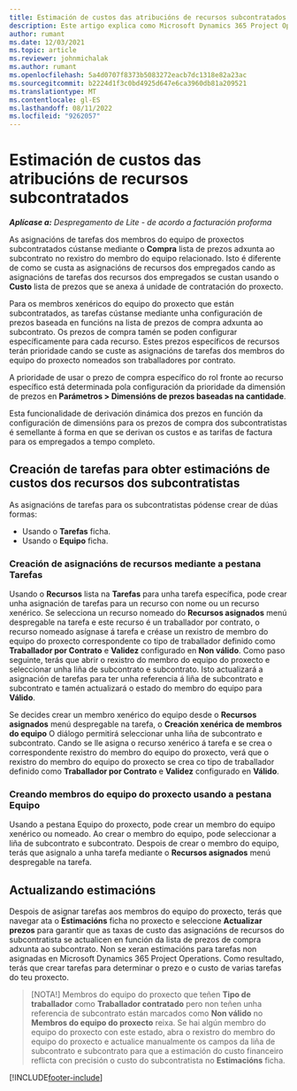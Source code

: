 ```yaml
---
title: Estimación de custos das atribucións de recursos subcontratados
description: Este artigo explica como Microsoft Dynamics 365 Project Operations calcula a estimación do custo das asignacións de recursos subcontratados.
author: rumant
ms.date: 12/03/2021
ms.topic: article
ms.reviewer: johnmichalak
ms.author: rumant
ms.openlocfilehash: 5a4d0707f8373b5083272eacb7dc1318e82a23ac
ms.sourcegitcommit: b2224d1f3c0bd4925d647e6ca3960db81a209521
ms.translationtype: MT
ms.contentlocale: gl-ES
ms.lasthandoff: 08/11/2022
ms.locfileid: "9262057"
---
```

# <a name="cost-estimation-of-subcontracted-resource-assignments"></a>Estimación de custos das atribucións de recursos subcontratados

_**Aplícase a:** Despregamento de Lite - de acordo a facturación proforma_

As asignacións de tarefas dos membros do equipo de proxectos subcontratados cústanse mediante o **Compra** lista de prezos adxunta ao subcontrato no rexistro do membro do equipo relacionado. Isto é diferente de como se custa as asignacións de recursos dos empregados cando as asignacións de tarefas dos recursos dos empregados se custan usando o **Custo** lista de prezos que se anexa á unidade de contratación do proxecto. 

Para os membros xenéricos do equipo do proxecto que están subcontratados, as tarefas cústanse mediante unha configuración de prezos baseada en funcións na lista de prezos de compra adxunta ao subcontrato. Os prezos de compra tamén se poden configurar específicamente para cada recurso. Estes prezos específicos de recursos terán prioridade cando se custe as asignacións de tarefas dos membros do equipo do proxecto nomeados son traballadores por contrato. 

A prioridade de usar o prezo de compra específico do rol fronte ao recurso específico está determinada pola configuración da prioridade da dimensión de prezos en **Parámetros > Dimensións de prezos baseadas na cantidade**.

Esta funcionalidade de derivación dinámica dos prezos en función da configuración de dimensións para os prezos de compra dos subcontratistas é semellante á forma en que se derivan os custos e as tarifas de factura para os empregados a tempo completo. 

## <a name="creating-task-assignments-for-getting-cost-estimates-of-subcontractor-resources"></a>Creación de tarefas para obter estimacións de custos dos recursos dos subcontratistas

As asignacións de tarefas para os subcontratistas pódense crear de dúas formas: 
- Usando o **Tarefas** ficha.
- Usando o **Equipo** ficha.

### <a name="creating-resources-assignments-using-the-tasks-tab"></a>Creación de asignacións de recursos mediante a pestana Tarefas
Usando o **Recursos** lista na **Tarefas** para unha tarefa específica, pode crear unha asignación de tarefas para un recurso con nome ou un recurso xenérico. Se selecciona un recurso nomeado do **Recursos asignados** menú despregable na tarefa e este recurso é un traballador por contrato, o recurso nomeado asígnase á tarefa e créase un rexistro de membro do equipo do proxecto correspondente co tipo de traballador definido como **Traballador por Contrato** e **Validez** configurado en **Non válido**. Como paso seguinte, terás que abrir o rexistro do membro do equipo do proxecto e seleccionar unha liña de subcontrato e subcontrato. Isto actualizará a asignación de tarefas para ter unha referencia á liña de subcontrato e subcontrato e tamén actualizará o estado do membro do equipo para **Válido**.

Se decides crear un membro xenérico do equipo desde o **Recursos asignados** menú despregable na tarefa, o **Creación xenérica de membros do equipo** O diálogo permitirá seleccionar unha liña de subcontrato e subcontrato. Cando se lle asigna o recurso xenérico á tarefa e se crea o correspondente rexistro do membro do equipo do proxecto, verá que o rexistro do membro do equipo do proxecto se crea co tipo de traballador definido como **Traballador por Contrato** e **Validez** configurado en **Válido**.

### <a name="creating-project-team-members-using-the-team-tab"></a>Creando membros do equipo do proxecto usando a pestana Equipo
Usando a pestana Equipo do proxecto, pode crear un membro do equipo xenérico ou nomeado. Ao crear o membro do equipo, pode seleccionar a liña de subcontrato e subcontrato. Despois de crear o membro do equipo, terás que asignalo a unha tarefa mediante o **Recursos asignados** menú despregable na tarefa. 

## <a name="updating-estimates"></a>Actualizando estimacións
Despois de asignar tarefas aos membros do equipo do proxecto, terás que navegar ata o **Estimacións** ficha no proxecto e seleccione **Actualizar prezos** para garantir que as taxas de custo das asignacións de recursos do subcontratista se actualicen en función da lista de prezos de compra adxunta ao subcontrato. Non se xeran estimacións para tarefas non asignadas en Microsoft Dynamics 365 Project Operations. Como resultado, terás que crear tarefas para determinar o prezo e o custo de varias tarefas do teu proxecto. 

> [NOTA!] Membros do equipo do proxecto que teñen **Tipo de traballador** como **Traballador contratado** pero non teñen unha referencia de subcontrato están marcados como **Non válido** no **Membros do equipo do proxecto** reixa. Se hai algún membro do equipo do proxecto con este estado, abra o rexistro do membro do equipo do proxecto e actualice manualmente os campos da liña de subcontrato e subcontrato para que a estimación do custo financeiro reflicta con precisión o custo do subcontratista no **Estimacións** ficha. 


[!INCLUDE[footer-include](../../includes/footer-banner.md)]
